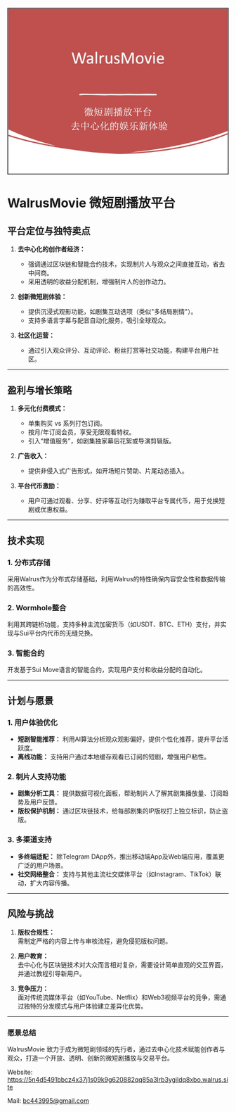 
![title.jpg](./images/title.jpg)

# WalrusMovie 微短剧播放平台

## **平台定位与独特卖点**

1. **去中心化的创作者经济：**
    - 强调通过区块链和智能合约技术，实现制片人与观众之间直接互动，省去中间商。
    - 采用透明的收益分配机制，增强制片人的创作动力。

2. **创新微短剧体验：**
    - 提供沉浸式观影功能，如剧集互动选项（类似"多结局剧情"）。
    - 支持多语言字幕与配音自动化服务，吸引全球观众。

3. **社区化运营：**
    - 通过引入观众评分、互动评论、粉丝打赏等社交功能，构建平台用户社区。


---

## **盈利与增长策略**

1. **多元化付费模式：**
    - 单集购买 vs 系列打包订阅。
    - 按月/年订阅会员，享受无限观看特权。
    - 引入“增值服务”，如剧集独家幕后花絮或导演剪辑版。

2. **广告收入：**
    - 提供非侵入式广告形式，如开场短片赞助、片尾动态插入。

3. **平台代币激励：**
    - 用户可通过观看、分享、好评等互动行为赚取平台专属代币，用于兑换短剧或优惠权益。

---

## **技术实现**

### **1. 分布式存储**
采用Walrus作为分布式存储基础，利用Walrus的特性确保内容安全性和数据传输的高效性。

### **2. Wormhole整合**
利用其跨链桥功能，支持多种主流加密货币（如USDT、BTC、ETH）支付，并实现与Sui平台内代币的无缝兑换。

### **3. 智能合约**
开发基于Sui Move语言的智能合约，实现用户支付和收益分配的自动化。

---

## 计划与愿景

### **1. 用户体验优化**
- **短剧智能推荐：**
  利用AI算法分析观众观影偏好，提供个性化推荐，提升平台活跃度。
- **离线功能：**
  支持用户通过本地缓存观看已订阅的短剧，增强用户粘性。

### **2. 制片人支持功能**
- **剧集分析工具：**
  提供数据可视化面板，帮助制片人了解其剧集播放量、订阅趋势及用户反馈。
- **版权保护机制：**
  通过区块链技术，给每部剧集的IP版权打上独立标识，防止盗版。

### **3. 多渠道支持**
- **多终端适配：**
  除Telegram DApp外，推出移动端App及Web端应用，覆盖更广泛的用户场景。
- **社交网络整合：**
  支持与其他主流社交媒体平台（如Instagram、TikTok）联动，扩大内容传播。

---

## **风险与挑战**

1. **版权合规性：**  
   需制定严格的内容上传与审核流程，避免侵犯版权问题。

2. **用户教育：**  
   去中心化与区块链技术对大众而言相对复杂，需要设计简单直观的交互界面，并通过教程引导新用户。

3. **竞争压力：**  
   面对传统流媒体平台（如YouTube、Netflix）和Web3视频平台的竞争，需通过独特的分发模式与用户体验建立差异化优势。

---

### **愿景总结**

WalrusMovie 致力于成为微短剧领域的先行者，通过去中心化技术赋能创作者与观众，打造一个开放、透明、创新的微短剧播放与交易平台。

Website: https://5n4d5491bbcz4x37j1s09k9g620882qq85a3lrb3ygildq8xbo.walrus.site

Mail: bc443995@gmail.com
